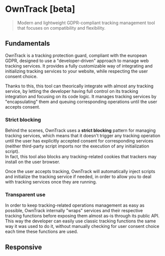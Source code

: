 # OwnTrack [beta]

> Modern and lightweight GDPR-compliant tracking management tool that focuses on compatibility and flexibility.

## Fundamentals

OwnTrack is a tracking protection guard, compliant with the european GDPR, designed to use a "developer-driven" approach to manage web tracking services. It provides a fully customizable way of integrating and initializing tracking services to your website, while respecting the user consent choice.

Thanks to this, this tool can theorically integrate with almost any tracking service, by letting the developer having full control on its tracking integration and focusing on its code logic. It manages tracking services by "encapsulating" them and queuing corresponding operations until the user accepts consent.

### Strict blocking

Behind the scenes, OwnTrack uses a **strict blocking** pattern for managing tracking services, which means that it doesn't trigger any tracking operation until the user has explicitly accepted consent for corresponding services (neither third-party script imports nor the execution of any initialization script).  
In fact, this tool also blocks any tracking-related cookies that trackers may install on the user browser.

Once the user accepts tracking, OwnTrack will automatically inject scripts and initialize the tracking service if needed, in order to allow you to deal with tracking services once they are running.

### Transparent use

In order to keep tracking-related operations management as easy as possible, OwnTrack internally "wraps" services and their respective tracking functions before exposing them almost as-is through its public API. This way the developer can easily use classic tracking functions the same way it was used to do it, without manually checking for user consent choice each time these functions are used.

## Responsive
